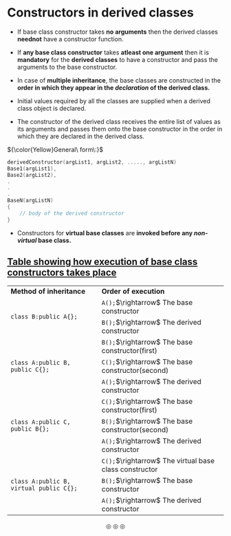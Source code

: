# Constructors in derived classes

* If base class constructor takes **no arguments** then the derived classes **neednot** have a constructor function.
* If **any base class constructor** takes **atleast one argument** then it is **mandatory** for the **derived classes** to have a constructor and pass the arguments to the base constructor.

* In case of **multiple inheritance**, the base classes are constructed in the **order in which they appear in the _declaration_ of the derived class.**
* Initial values required by all the classes are supplied when a derived class object is declared.
* The constructor of the derived class receives the entire list of values as its arguments and passes them onto the base constructor in the order in which they are declared in the derived class.

${\color{Yellow}General\ form\:}$
```c++
derivedConstructor(argList1, argList2, ....., argListN)
Base1(argList1),
Base2(argList2),
.
.
.
BaseN(argListN)
{
	// body of the derived constructor
}
```

* Constructors for **virtual base classes** are **invoked before any _non-virtual_ base class.**


## <ins>Table showing how execution of base class constructors takes place</ins>

<table>

<tr>
<td><strong>Method of inheritance</strong></td>
<td><strong>Order of execution</strong></td>
</tr>

<tr>
<td rowspan="3"><code>class B:public A{};</code></td>
</tr>

<tr>
<td><code>A();</code>$\rightarrow$ The base constructor</td>
</tr>
<tr>
<td><code>B();</code>$\rightarrow$ The derived constructor</td>
</tr>

<tr>
<td rowspan="4"><code>class A:public B, public C{};</code></td>
</tr>

<tr>
<td><code>B();</code>$\rightarrow$ The base constructor(first)</td>
</tr>

<tr>
<td><code>C();</code>$\rightarrow$ The base constructor(second)</td>
</tr>

<tr>
<td><code>A();</code>$\rightarrow$ The derived constructor</td>
</tr>

<tr>
<td rowspan="4"><code>class A:public C, public B{};</code></td>
</tr>

<tr>
<td><code>C();</code>$\rightarrow$ The base constructor(first)</td>
</tr>

<tr>
<td><code>B();</code>$\rightarrow$ The base constructor(second)</td>
</tr>

<tr>
<td><code>A();</code>$\rightarrow$ The derived constructor</td>
</tr>

<tr>
<td rowspan="4"><code>class A:public B, virtual public C{};</code></td>
</tr>

<tr>
<td><code>C();</code>$\rightarrow$ The virtual base class constructor</td>
</tr>

<tr>
<td><code>B();</code>$\rightarrow$ The base constructor</td>
</tr>

<tr>
<td><code>A();</code>$\rightarrow$ The derived constructor</td>
</tr>

</table>

<p align="center">
&#9678; &#9678; &#9678;
</p>
